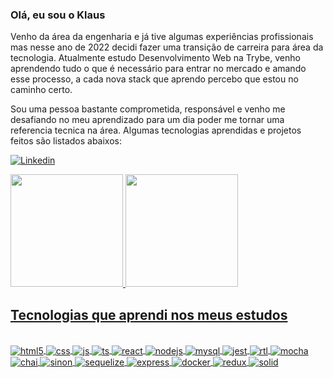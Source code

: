 ### Olá, eu sou o Klaus
Venho da área da engenharia e já tive algumas experiências profissionais mas nesse ano de 2022 decidi fazer uma transição de carreira para área da tecnologia. Atualmente estudo Desenvolvimento Web na Trybe, venho aprendendo tudo o que é necessário para entrar no mercado e amando esse processo, a cada nova stack que aprendo percebo que estou no caminho certo.

Sou uma pessoa bastante comprometida, responsável e venho me desafiando no meu aprendizado para um dia poder me tornar uma referencia tecnica na área. Algumas tecnologias aprendidas e projetos feitos são listados abaixos: 

   [![Linkedin](https://img.shields.io/badge/LinkedIn-0077B5?style=for-the-badge&logo=linkedin&logoColor=white)](https://www.linkedin.com/in/klauslube/)
   
   <a href="https://github.com/klauslube">
    <img height="180em" src="https://github-readme-stats.vercel.app/api?username=klauslube&show_icons=true&count_private=true&theme=dark"/>
    <img height="180em" src="https://github-readme-stats.vercel.app/api/top-langs/?username=klauslube&layout=compact&langs_count=16&theme=dark"/>
</div>
 
## Tecnologias que aprendi nos meus estudos

<div style="display: inline_block"><br/>
<div style="display: inline_block">
  <img align="center" alt="html5" src="https://img.shields.io/badge/HTML5-E34F26?style=for-the-badge&logo=html5&logoColor=white" />
  <img align="center" alt="css" src="https://img.shields.io/badge/CSS3-1572B6?style=for-the-badge&logo=css3&logoColor=white" />
  <img align="center" alt="js" src="https://img.shields.io/badge/JavaScript-F7DF1E?style=for-the-badge&logo=javascript&logoColor=black" />
  <img align="center" alt="ts" src="https://img.shields.io/badge/TypeScript-007ACC?style=for-the-badge&logo=typescript&logoColor=white" />
  <img align="center" alt="react" src="https://img.shields.io/badge/React-20232A?style=for-the-badge&logo=react&logoColor=61DAFB" />
  <img align="center" alt="nodejs" src="https://img.shields.io/badge/Node.js-43853D?style=for-the-badge&logo=node.js&logoColor=white" />
  <img align="center" alt="mysql" src="https://img.shields.io/badge/MySQL-00000F?style=for-the-badge&logo=mysql&logoColor=white" />
  <img align="center" alt="jest" src="https://img.shields.io/badge/Jest-323330?style=for-the-badge&logo=Jest&logoColor=red" />
  <img align="center" alt="rtl" src="https://img.shields.io/badge/testing%20library-323330?style=for-the-badge&logo=testing-library&logoColor=red" />
  <img align="center" alt="mocha" src="https://img.shields.io/badge/mocha.js-323330?style=for-the-badge&logo=mocha&logoColor=Brown" />
  <img align="center" alt="chai" src="https://img.shields.io/badge/chai.js-323330?style=for-the-badge&logo=chai&logoColor=red" />
  <img align="center" alt="sinon" src="https://img.shields.io/badge/sinon.js-323330?style=for-the-badge&logo=sinon" />
  <img align="center" alt="sequelize" src="https://img.shields.io/badge/Sequelize-52B0E7?style=for-the-badge&logo=Sequelize&logoColor=white" />
  <img align="center" alt="express" src="https://img.shields.io/badge/Express.js-404D59?style=for-the-badge" />
  <img align="center" alt="docker" src="https://img.shields.io/badge/docker-%230db7ed.svg?style=for-the-badge&logo=docker&logoColor=white" />
  <img align="center" alt="redux" src="https://img.shields.io/badge/redux-%23593d88.svg?style=for-the-badge&logo=redux&logoColor=white" />
  <img align="center" alt="solid" src="https://img.shields.io/badge/SolidJS-2c4f7c?style=for-the-badge&logo=solid&logoColor=c8c9cb" />
  
  
  

</div><br/>
